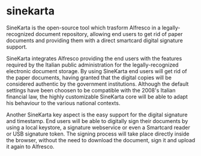 # sinekarta
SineKarta is the open-source tool which trasform Alfresco in a legally-recognized document repository, 
allowing end users to get rid of paper documents and providing them with a direct smartcard digital signature support.

SineKarta integrates Alfresco providing the end users with the features required by the Italian public administration 
for the legally-recognized electronic document storage. 
By using SineKarta end users will get rid of the paper documents, having granted that the digital copies will be 
considered authentic by the government institutions. 
Although the default settings have been choosen to be compatible with the 2008's Italian financial law, 
the highly customizable SineKarta core will be able to adapt his behaviour to the various national contexts.

Another SineKarta key aspect is the easy support for the digital signature and timestamp. 
End users will be able to digitally sign their documents by using a local keystore, a signature webservice or 
even a Smartcard reader or USB signature token. 
The signing process will take place directly inside the browser, without the need to download the document, 
sign it and upload it again to Alfresco. 
